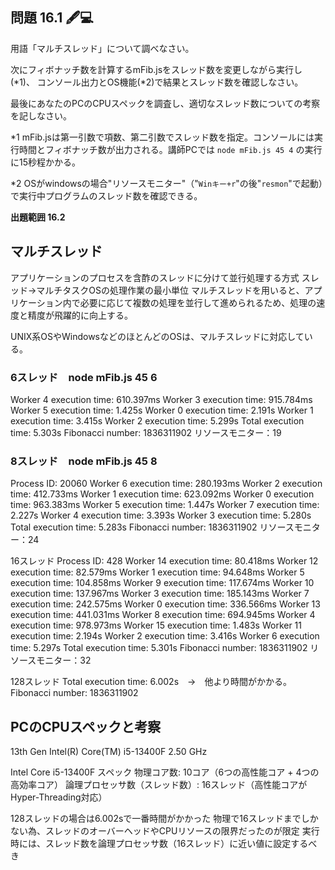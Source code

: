 ## 問題 16.1 🖋💻

用語「マルチスレッド」について調べなさい。

次にフィボナッチ数を計算するmFib.jsをスレッド数を変更しながら実行し(*1)、
コンソール出力とOS機能(*2)で結果とスレッド数を確認しなさい。

最後にあなたのPCのCPUスペックを調査し、適切なスレッド数についての考察を記しなさい。

*1 mFib.jsは第一引数で項数、第二引数でスレッド数を指定。コンソールには実行時間とフィボナッチ数が出力される。講師PCでは `node mFib.js 45 4` の実行に15秒程かかる。

*2 OSがwindowsの場合"リソースモニター"（"`Winキー+r`"の後"`resmon`"で起動）で実行中プログラムのスレッド数を確認できる。

**出題範囲 16.2**


## マルチスレッド
アプリケーションのプロセスを含酢のスレッドに分けて並行処理する方式
スレッド→マルチタスクOSの処理作業の最小単位
マルチスレッドを用いると、アプリケーション内で必要に応じて複数の処理を並行して進められるため、処理の速度と精度が飛躍的に向上する。

UNIX系OSやWindowsなどのほとんどのOSは、マルチスレッドに対応している。

### 6スレッド　node mFib.js 45 6
Worker 4 execution time: 610.397ms
Worker 3 execution time: 915.784ms
Worker 5 execution time: 1.425s
Worker 0 execution time: 2.191s
Worker 1 execution time: 3.415s
Worker 2 execution time: 5.299s
Total execution time: 5.303s
Fibonacci number: 1836311902
リソースモニター：19


### 8スレッド　node mFib.js 45 8
Process ID: 20060
Worker 6 execution time: 280.193ms
Worker 2 execution time: 412.733ms
Worker 1 execution time: 623.092ms
Worker 0 execution time: 963.383ms
Worker 5 execution time: 1.447s
Worker 7 execution time: 2.227s
Worker 4 execution time: 3.393s
Worker 3 execution time: 5.280s
Total execution time: 5.283s
Fibonacci number: 1836311902
リソースモニター：24


16スレッド
Process ID: 428
Worker 14 execution time: 80.418ms
Worker 12 execution time: 82.579ms
Worker 1 execution time: 94.648ms
Worker 5 execution time: 104.858ms
Worker 9 execution time: 117.674ms
Worker 10 execution time: 137.967ms
Worker 3 execution time: 185.143ms
Worker 7 execution time: 242.575ms
Worker 0 execution time: 336.566ms
Worker 13 execution time: 441.031ms
Worker 8 execution time: 694.945ms
Worker 4 execution time: 978.973ms
Worker 15 execution time: 1.483s
Worker 11 execution time: 2.194s
Worker 2 execution time: 3.416s
Worker 6 execution time: 5.297s
Total execution time: 5.301s
Fibonacci number: 1836311902
リソースモニター：32


128スレッド
Total execution time: 6.002s　→　他より時間がかかる。
Fibonacci number: 1836311902



## PCのCPUスペックと考察
13th Gen Intel(R) Core(TM) i5-13400F   2.50 GHz

Intel Core i5-13400F スペック
物理コア数: 10コア（6つの高性能コア + 4つの高効率コア）
論理プロセッサ数（スレッド数）: 16スレッド（高性能コアがHyper-Threading対応）



128スレッドの場合は6.002sで一番時間がかかった
物理で16スレッドまでしかない為、スレッドのオーバーヘッドやCPUリソースの限界だったのが限定
実行時には、スレッド数を論理プロセッサ数（16スレッド）に近い値に設定するべき